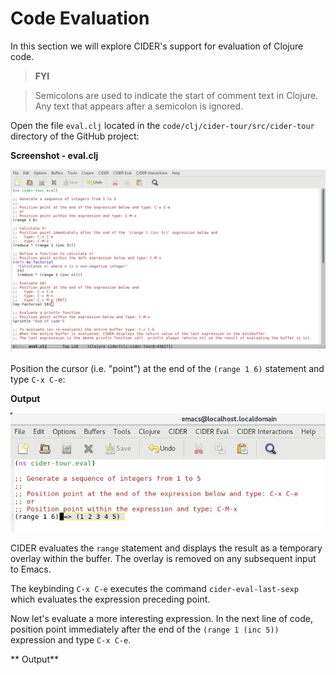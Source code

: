# Code Evaluation

In this section we will explore CIDER's support for evaluation of Clojure code. 

>**FYI**

> Semicolons are used to indicate the start of comment text in Clojure.
> Any text that appears after a semicolon is ignored.

Open the file `eval.clj` located in the `code/clj/cider-tour/src/cider-tour` directory of the GitHub project:

**Screenshot - eval.clj**

![Clojure Source - eval.clj](images/eval_clj_code.jpg)

Position the cursor (i.e. "point") at the end of the `(range 1 6)` statement and type `C-x C-e`:

**Output**

![Output - Range](images/eval_range_one_to_six.jpg)

CIDER evaluates the `range` statement and displays the result as a temporary overlay within the buffer. The overlay is removed on any subsequent input to Emacs.

The keybinding `C-x C-e` executes the command `cider-eval-last-sexp` which evaluates the expression preceding point. 

Now let's evaluate a more interesting expression. In the next line of code, position point immediately after the end of the `(range 1 (inc 5))` expression and type `C-x C-e`. 

** Output**






